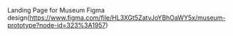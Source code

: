 Landing Page for Museum
Figma design(https://www.figma.com/file/HL3XGt5ZatvJoYBhOaWY5x/museum-prototype?node-id=323%3A1957)
